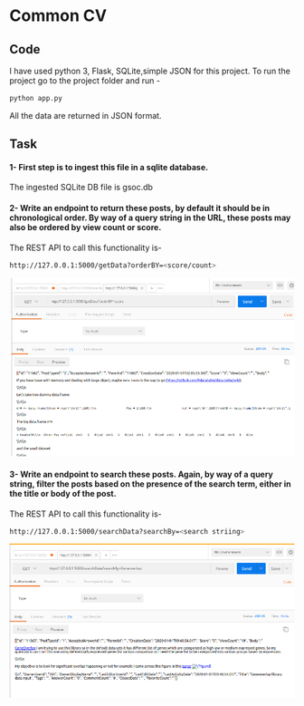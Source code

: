 # Common CV

## Code

I have used python 3, Flask, SQLite,simple JSON for this project.
To run the project go to the project folder and run -
```sh
python app.py
```
All the data are returned in JSON format.

## Task
#### 1- First step is to ingest this file in a sqlite database.

The ingested SQLite DB file is gsoc.db 
#### 2- Write an endpoint to return these posts, by default it should be in chronological order. By way of a query string in the URL, these posts may also be ordered by view count or score.

The REST API to call this functionality is-
```sh
http://127.0.0.1:5000/getData?orderBY=<score/count>

```
![Alt text](./orderBy.png?raw=true "Optional Title")

#### 3- Write an endpoint to search these posts. Again, by way of a query string, filter the posts based on the presence of the search term, either in the title or body of the post.

The REST API to call this functionality is-
```sh
http://127.0.0.1:5000/searchData?searchBy=<search striing>

```
![Alt text](./searchBy.png?raw=true "Optional Title")
